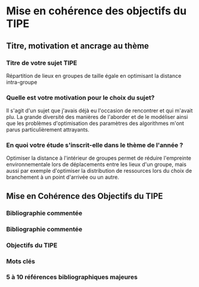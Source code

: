 # Mise en cohérence des objectifs du TIPE
## Titre, motivation et ancrage au thème
### Titre de votre sujet TIPE
Répartition de lieux en groupes de taille égale en optimisant la distance intra-groupe
### Quelle est votre motivation pour le choix du sujet?
Il s'agit d'un sujet que j'avais déjà eu l'occasion de rencontrer et qui m'avait plu. La grande diversité des manières de l'aborder et de le modéliser ainsi que les problèmes d'optimisation des paramètres des algorithmes m'ont parus particulièrement attrayants.
### En quoi votre étude s'inscrit-elle dans le thème de l'année ? 
Optimiser la distance à l'intérieur de groupes permet de réduire l'empreinte environnementale lors de déplacements entre les lieux d'un groupe, mais aussi par exemple d'optimiser la distribution de ressources lors du choix de branchement à un point d'arrivée ou un autre.

## Mise en Cohérence des Objectifs du TIPE
### Bibliographie commentée

### Bibliographie commentée

### Objectifs du TIPE

### Mots clés

### 5 à 10 références bibliographiques majeures
